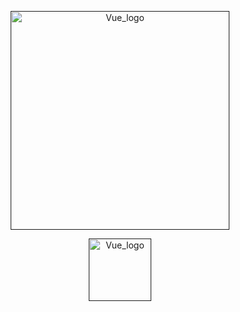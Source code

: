 <p align="center"><a href="" target="_blank" rel="noopener noreferrer"><img width="350" src="https://cdn.discordapp.com/attachments/710857234657050676/850379668954677278/PicsArt_06-04-11.25.08.png" alt="Vue_logo"></a></p>
<p align="center"><a href="" target="_blank" rel="noopener noreferrer"><img width="100" src="https://img.shields.io/apm/l/vim-mode?logo" alt="Vue_logo"></a></p>
